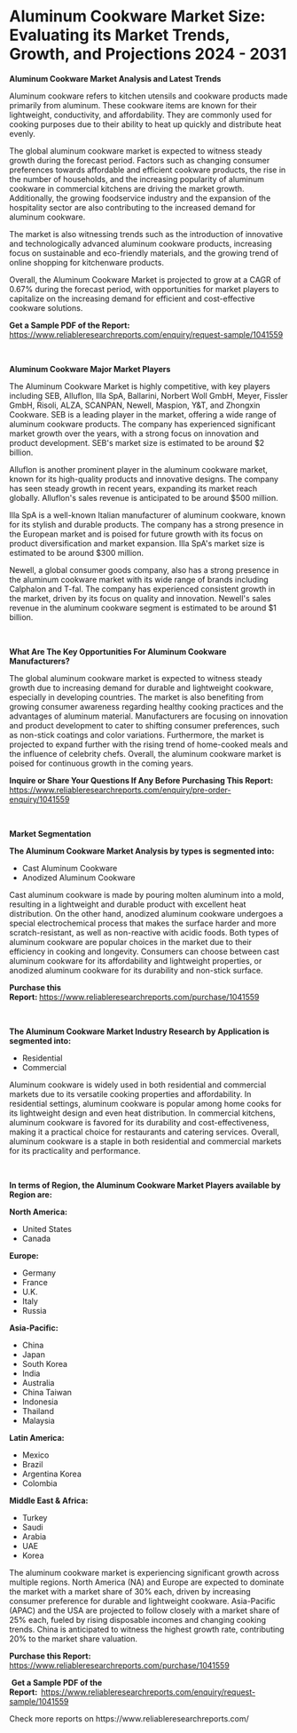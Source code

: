 <p><h1>Aluminum Cookware Market Size: Evaluating its Market Trends, Growth, and Projections 2024 - 2031</h1></p><p><strong>Aluminum Cookware Market Analysis and Latest Trends</strong></p>
<p><p>Aluminum cookware refers to kitchen utensils and cookware products made primarily from aluminum. These cookware items are known for their lightweight, conductivity, and affordability. They are commonly used for cooking purposes due to their ability to heat up quickly and distribute heat evenly.</p><p>The global aluminum cookware market is expected to witness steady growth during the forecast period. Factors such as changing consumer preferences towards affordable and efficient cookware products, the rise in the number of households, and the increasing popularity of aluminum cookware in commercial kitchens are driving the market growth. Additionally, the growing foodservice industry and the expansion of the hospitality sector are also contributing to the increased demand for aluminum cookware.</p><p>The market is also witnessing trends such as the introduction of innovative and technologically advanced aluminum cookware products, increasing focus on sustainable and eco-friendly materials, and the growing trend of online shopping for kitchenware products.</p><p>Overall, the Aluminum Cookware Market is projected to grow at a CAGR of 0.67% during the forecast period, with opportunities for market players to capitalize on the increasing demand for efficient and cost-effective cookware solutions.</p></p>
<p><strong>Get a Sample PDF of the Report:&nbsp;</strong> <a href="https://www.reliableresearchreports.com/enquiry/request-sample/1041559">https://www.reliableresearchreports.com/enquiry/request-sample/1041559</a></p>
<p>&nbsp;</p>
<p><strong>Aluminum Cookware Major Market Players</strong></p>
<p><p>The Aluminum Cookware Market is highly competitive, with key players including SEB, Alluflon, Illa SpA, Ballarini, Norbert Woll GmbH, Meyer, Fissler GmbH, Risoli, ALZA, SCANPAN, Newell, Maspion, Y&T, and Zhongxin Cookware. SEB is a leading player in the market, offering a wide range of aluminum cookware products. The company has experienced significant market growth over the years, with a strong focus on innovation and product development. SEB's market size is estimated to be around $2 billion.</p><p>Alluflon is another prominent player in the aluminum cookware market, known for its high-quality products and innovative designs. The company has seen steady growth in recent years, expanding its market reach globally. Alluflon's sales revenue is anticipated to be around $500 million.</p><p>Illa SpA is a well-known Italian manufacturer of aluminum cookware, known for its stylish and durable products. The company has a strong presence in the European market and is poised for future growth with its focus on product diversification and market expansion. Illa SpA's market size is estimated to be around $300 million.</p><p>Newell, a global consumer goods company, also has a strong presence in the aluminum cookware market with its wide range of brands including Calphalon and T-fal. The company has experienced consistent growth in the market, driven by its focus on quality and innovation. Newell's sales revenue in the aluminum cookware segment is estimated to be around $1 billion.</p></p>
<p>&nbsp;</p>
<p><strong>What Are The Key Opportunities For Aluminum Cookware Manufacturers?</strong></p>
<p><p>The global aluminum cookware market is expected to witness steady growth due to increasing demand for durable and lightweight cookware, especially in developing countries. The market is also benefiting from growing consumer awareness regarding healthy cooking practices and the advantages of aluminum material. Manufacturers are focusing on innovation and product development to cater to shifting consumer preferences, such as non-stick coatings and color variations. Furthermore, the market is projected to expand further with the rising trend of home-cooked meals and the influence of celebrity chefs. Overall, the aluminum cookware market is poised for continuous growth in the coming years.</p></p>
<p><strong>Inquire or Share Your Questions If Any Before Purchasing This Report:</strong> <a href="https://www.reliableresearchreports.com/enquiry/pre-order-enquiry/1041559">https://www.reliableresearchreports.com/enquiry/pre-order-enquiry/1041559</a></p>
<p>&nbsp;</p>
<p><strong>Market Segmentation</strong></p>
<p><strong>The Aluminum Cookware Market Analysis by types is segmented into:</strong></p>
<p><ul><li>Cast Aluminum Cookware</li><li>Anodized Aluminum Cookware</li></ul></p>
<p><p>Cast aluminum cookware is made by pouring molten aluminum into a mold, resulting in a lightweight and durable product with excellent heat distribution. On the other hand, anodized aluminum cookware undergoes a special electrochemical process that makes the surface harder and more scratch-resistant, as well as non-reactive with acidic foods. Both types of aluminum cookware are popular choices in the market due to their efficiency in cooking and longevity. Consumers can choose between cast aluminum cookware for its affordability and lightweight properties, or anodized aluminum cookware for its durability and non-stick surface.</p></p>
<p><strong>Purchase this Report:&nbsp;</strong><a href="https://www.reliableresearchreports.com/purchase/1041559">https://www.reliableresearchreports.com/purchase/1041559</a></p>
<p>&nbsp;</p>
<p><strong>The Aluminum Cookware Market Industry Research by Application is segmented into:</strong></p>
<p><ul><li>Residential</li><li>Commercial</li></ul></p>
<p><p>Aluminum cookware is widely used in both residential and commercial markets due to its versatile cooking properties and affordability. In residential settings, aluminum cookware is popular among home cooks for its lightweight design and even heat distribution. In commercial kitchens, aluminum cookware is favored for its durability and cost-effectiveness, making it a practical choice for restaurants and catering services. Overall, aluminum cookware is a staple in both residential and commercial markets for its practicality and performance.</p></p>
<p>&nbsp;</p>
<p><strong>In terms of Region, the Aluminum Cookware Market Players available by Region are:</strong></p>
<p>
    <p> <strong> North America: </strong>
        <ul>
            <li>United States</li>
            <li>Canada</li>
        </ul>
        </p> 
    <p> <strong> Europe: </strong>
        <ul>
            <li>Germany</li>
            <li>France</li>
            <li>U.K.</li>
            <li>Italy</li>
            <li>Russia</li>
        </ul>
        </p> 
    <p> <strong> Asia-Pacific: </strong>
        <ul>
            <li>China</li>
            <li>Japan</li>
            <li>South Korea</li>
            <li>India</li>
            <li>Australia</li>
            <li>China Taiwan</li>
            <li>Indonesia</li>
            <li>Thailand</li>
            <li>Malaysia</li>
        </ul>
        </p> 
    <p> <strong> Latin America: </strong>
        <ul>
            <li>Mexico</li>
            <li>Brazil</li>
            <li>Argentina Korea</li>
            <li>Colombia</li>
        </ul>
        </p> 
    <p> <strong> Middle East & Africa: </strong>
        <ul>
            <li>Turkey</li>
            <li>Saudi</li>
            <li>Arabia</li>
            <li>UAE</li>
            <li>Korea</li>
        </ul>
    </p>
    </p>
<p><p>The aluminum cookware market is experiencing significant growth across multiple regions. North America (NA) and Europe are expected to dominate the market with a market share of 30% each, driven by increasing consumer preference for durable and lightweight cookware. Asia-Pacific (APAC) and the USA are projected to follow closely with a market share of 25% each, fueled by rising disposable incomes and changing cooking trends. China is anticipated to witness the highest growth rate, contributing 20% to the market share valuation.</p></p>
<p><strong>Purchase this Report: </strong><a href="https://www.reliableresearchreports.com/purchase/1041559">https://www.reliableresearchreports.com/purchase/1041559</a></p>
<p>&nbsp;<strong>Get a Sample PDF of the Report:&nbsp;&nbsp;</strong><a href="https://www.reliableresearchreports.com/enquiry/request-sample/1041559">https://www.reliableresearchreports.com/enquiry/request-sample/1041559</a></p>
<p><strong></strong></p>
<p>Check more reports on https://www.reliableresearchreports.com/</p>
